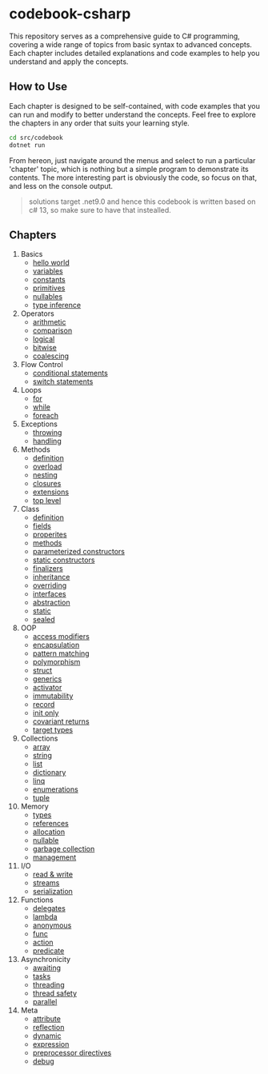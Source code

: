 # codebook-csharp

This repository serves as a comprehensive guide to C# programming, covering a wide range of topics from basic syntax to advanced concepts. Each chapter includes detailed explanations and code examples to help you understand and apply the concepts.

## How to Use
Each chapter is designed to be self-contained, with code examples that you can run and modify to better understand the concepts. Feel free to explore the chapters in any order that suits your learning style.

```sh
cd src/codebook
dotnet run
```

From hereon, just navigate around the menus and select to run a particular 'chapter' topic, which is nothing but a simple program to demonstrate its contents. The more interesting part is obviously the code, so focus on that, and less on the console output.

> solutions target .net9.0 and hence this codebook is written based on c# 13, so make sure to have that instealled.

## Chapters

1. Basics
    - [hello world](./src/chapters/01_basics/01_hello-world/Program.cs)
    - [variables](./src/chapters/01_basics/02_variables/Program.cs)
    - [constants](./src/chapters/01_basics/03_constants/Program.cs)
    - [primitives](./src/chapters/01_basics/04_primitives/Program.cs)
    - [nullables](./src/chapters/01_basics/05_nullables/Program.cs)
    - [type inference](./src/chapters/01_basics/06_type-inference/Program.cs)
2. Operators
    - [arithmetic](./src/chapters/02_operators/01_arithmetic-operators/Program.cs)
    - [comparison](./src/chapters/02_operators/02_comparison-operators/Program.cs)
    - [logical](./src/chapters/02_operators/03_logical-operators/Program.cs)
    - [bitwise](./src/chapters/02_operators/04_bitwise-operators/Program.cs)
    - [coalescing](./src/chapters/02_operators/05_coalescing/Program.cs)
3. Flow Control
    - [conditional statements](./src/chapters/03_flow-controls/01_conditional-statements/Program.cs)
    - [switch statements](./src/chapters/03_flow-controls/02_switch-statements/Program.cs)
4. Loops
    - [for](./src/chapters/04_loops/01_for-loop/Program.cs)
    - [while](./src/chapters/04_loops/02_while-loop/Program.cs)
    - [foreach](./src/chapters/04_loops/03_foreach-loop/Program.cs)
5. Exceptions
    - [throwing](./src/chapters/05_exceptions/01_throw-exceptions/Program.cs)
    - [handling](./src/chapters/05_exceptions/02_handle-exceptions/Program.cs)
6. Methods
    - [definition](./src/chapters/06_methods/01_methods-definition/Program.cs)
    - [overload](./src/chapters/06_methods/02_methods-overload/Program.cs)
    - [nesting](./src/chapters/06_methods/03_methods-nested/Program.cs)
    - [closures](./src/chapters/06_methods/04_methods-closure/Program.cs)
    - [extensions](./src/chapters/06_methods/05_methods-extension/Program.cs)
    - [top level](./src/chapters/06_methods/06_top-level/Program.cs)
7. Class
    - [definition](./src/chapters/07_class/01_class-definition/Program.cs)
    - [fields](./src/chapters/07_class/02_class-fields/Program.cs)
    - [properites](./src/chapters/07_class/03_class-properties/Program.cs)
    - [methods](./src/chapters/07_class/04_class-methods/Program.cs)
    - [parameterized constructors](./src/chapters/07_class/05_constructors-parameterized/Program.cs)
    - [static constructors](./src/chapters/07_class/06_constructors-static/Program.cs)
    - [finalizers](./src/chapters/07_class/07_finalizers/Program.cs)
    - [inheritance](./src/chapters/07_class/08_inheritance/Program.cs)
    - [overriding](./src/chapters/07_class/09_overriding/Program.cs)
    - [interfaces](./src/chapters/07_class/10_interfaces/Program.cs)
    - [abstraction](./src/chapters/07_class/11_abstract/Program.cs)
    - [static](./src/chapters/07_class/12_static/Program.cs)
    - [sealed](//src/chapters/07_class/13_sealed/Program.cs)
8. OOP
    - [access modifiers](./src/chapters/08_oop/01_access-modifiers/Program.cs)
    - [encapsulation](./src/chapters/08_oop/02_encapsulation/Program.cs)
    - [pattern matching](./src/chapters/08_oop/03_pattern-match/Program.cs)
    - [polymorphism](./src/chapters/08_oop/04_polymorphism/Program.cs)
    - [struct](./src/chapters/08_oop/05_structs/Program.cs)
    - [generics](./src/chapters/08_oop/06_generics/Program.cs)
    - [activator](./src/chapters/08_oop/07_activator/Program.cs)
    - [immutability](./src/chapters/08_oop/08_immutability/Program.cs)
    - [record](./src/chapters/08_oop/09_record/Program.cs)
    - [init only](./src/chapters/08_oop/10_init-only/Program.cs)
    - [covariant returns](./src/chapters/08_oop/11_covariant-returns/Program.cs)
    - [target types](./src/chapters/08_oop/12_target-types/Program.cs)
9. Collections
    - [array](./src/chapters/09_collections/01_arrays/Program.cs)
    - [string](./src/chapters/09_collections/02_strings/Program.cs)
    - [list](./src/chapters/09_collections/03_lists/Program.cs)
    - [dictionary](./src/chapters/09_collections/04_dictionaries/Program.cs)
    - [linq](./src/chapters/09_collections/05_linq/Program.cs)
    - [enumerations](./src/chapters/09_collections/06_enumerations/Program.cs)
    - [tuple](./src/chapters/09_collections/07_tuples/Program.cs)
10. Memory
    - [types](./src/chapters/10_memory/01_types/Program.cs)
    - [references](./src/chapters/10_memory/02_reference/Program.cs)
    - [allocation](./src/chapters/10_memory/03_allocation/Program.cs)
    - [nullable](./src/chapters/10_memory/04_nullable/Program.cs)
    - [garbage collection](./src/chapters/10_memory/05_gc/Program.cs)
    - [management](./src/chapters/10_memory/06_management/Program.cs)
11. I/O
    - [read & write](./src/chapters/11_io/01_read-write/Program.cs)
    - [streams](./src/chapters/11_io/02_streams/Program.cs)
    - [serialization](./src/chapters/11_io/03_serialization/Program.cs)
12. Functions
    - [delegates](./src/chapters/12_func/01_delegates/Program.cs)
    - [lambda](./src/chapters/12_func/02_lambda/Program.cs)
    - [anonymous](./src/chapters/12_func/03_anonymous/Program.cs)
    - [func](./src/chapters/12_func/04_func/Program.cs)
    - [action](./src/chapters/12_func/05_action/Program.cs)
    - [predicate](./src/chapters/12_func/06_predicate/Program.cs)
13. Asynchronicity
    - [awaiting](./src/chapters/13_asynchronicity/01_awaiting/Program.cs)
    - [tasks](./src/chapters/13_asynchronicity/02_tasks/Program.cs)
    - [threading](./src/chapters/13_asynchronicity/03_threading/Program.cs)
    - [thread safety](./src/chapters/13_asynchronicity/04_thread-safety/Program.cs)
    - [parallel](./src/chapters/13_asynchronicity/05_parallel/Program.cs)
14. Meta
    - [attribute](./src/chapters/14_meta/01_attribute/Program.cs)
    - [reflection](./src/chapters/14_meta/02_reflection/Program.cs)
    - [dynamic](./src/chapters/14_meta/03_dynamic/Program.cs)
    - [expression](./src/chapters/14_meta/04_expression/Program.cs)
    - [preprocessor directives](./src/chapters/14_meta/05_preprocessor-directives/Program.cs)
    - [debug](./src/chapters/14_meta/06_debug/Program.cs)
